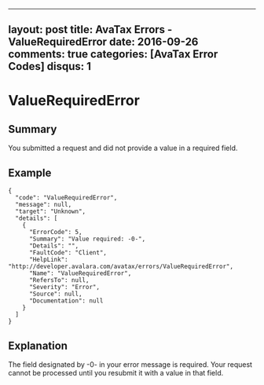 
---
layout: post
title: AvaTax Errors - ValueRequiredError
date: 2016-09-26
comments: true
categories: [AvaTax Error Codes]
disqus: 1
---

# ValueRequiredError

## Summary

You submitted a request and did not provide a value in a required field.

## Example

    {
      "code": "ValueRequiredError",
      "message": null,
      "target": "Unknown",
      "details": [
        {
          "ErrorCode": 5,
          "Summary": "Value required: -0-",
          "Details": "",
          "FaultCode": "Client",
          "HelpLink": "http://developer.avalara.com/avatax/errors/ValueRequiredError",
          "Name": "ValueRequiredError",
          "RefersTo": null,
          "Severity": "Error",
          "Source": null,
          "Documentation": null
        }
      ]
    }

## Explanation

The field designated by -0- in your error message is required.  Your request cannot be processed until you resubmit it with a value in that field.